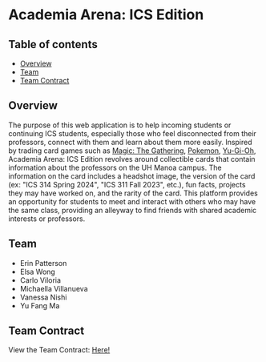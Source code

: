 # Academia Arena: ICS Edition

## Table of contents

* [Overview](#overview)
* [Team](#team)
* [Team Contract](#team-contract)

## Overview
The purpose of this web application is to help incoming students or continuing ICS students, especially those who feel disconnected from their professors, connect with them and learn about them more easily. Inspired by trading card games such as [Magic: The Gathering](https://magic.wizards.com/en), [Pokemon](https://www.pokemon.com/us/pokemon-tcg), [Yu-Gi-Oh](https://www.yugioh-card.com/en/), Academia Arena: ICS Edition revolves around collectible cards that contain information about the professors on the UH Manoa campus. The information on the card includes a headshot image, the version of the card (ex: "ICS 314 Spring 2024", "ICS 311 Fall 2023", etc.), fun facts, projects they may have worked on, and the rarity of the card. This platform provides an opportunity for students to meet and interact with others who may have the same class, providing an alleyway to find friends with shared academic interests or professors. 

## Team
* Erin Patterson
* Elsa Wong
* Carlo Viloria
* Michaella Villanueva
* Vanessa Nishi 
* Yu Fang Ma

## Team Contract
View the Team Contract: <a href="https://docs.google.com/document/d/1SX2wGUCBZ31Wb7rdrtAn-oDDah1WFSVJwvAtU1mxPSc/edit?usp=sharing" _blank>Here!</a>
